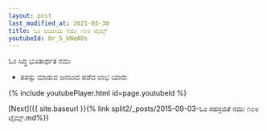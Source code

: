 ```yaml
---
layout: post
last_modified_at: 2021-03-30
title: ಓಂ ಜಯಾಯ ನಮಃ ೧೦೮ ಟೈಮ್ಸ್
youtubeId: 8r_5_bNeAOs
---
```

 
 
 ಓಂ ಸಿದ್ಧ ಭೂತಾರ್ಥತ ನಮಃ  
 
 -  ತಪಸ್ಸು ಮಾಡುವ ಜನರಿಂದ ಪಡೆದ ಲಾಭ ಯಾರು 
 
  
 
  
 
 
 
 
 
 


{% include youtubePlayer.html id=page.youtubeId %}
 
[Next]({{ site.baseurl }}{% link  split2/_posts/2015-09-03-ಓಂ ಸಹಸ್ರಜಿತೆ ನಮಃ ೧೦೮ ಟೈಮ್ಸ್.md%})
 
